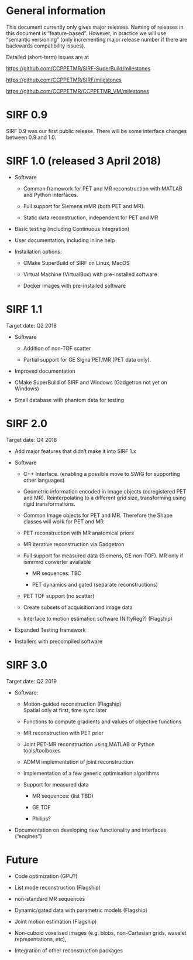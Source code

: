 # General information

This document currently only gives major releases. Naming of releases in
this document is “feature-based”. However, in practice we will use
“semantic versioning” (only incrementing major release number if there
are backwards compatibility issues).

Detailed (short-term) issues are at

<https://github.com/CCPPETMR/SIRF-SuperBuild/milestones>

<https://github.com/CCPPETMR/SIRF/milestones>

<https://github.com/CCPPETMR/CCPPETMR_VM/milestones>

# SIRF 0.9

SIRF 0.9 was our first public release. There will be some interface
changes between 0.9 and 1.0.

# SIRF 1.0 (released 3 April 2018)

  - Software
    
      - Common framework for PET and MR reconstruction with MATLAB and
        Python interfaces.
    
      - Full support for Siemens mMR (both PET and MR).
    
      - Static data reconstruction, independent for PET and MR

  - Basic testing (including Continuous Integration)

  - User documentation, including inline help

  - Installation options:
    
      - CMake SuperBuild of SIRF on Linux, MacOS
    
      - Virtual Machine (VirtualBox) with pre-installed software
    
      - Docker images with pre-installed software

# SIRF 1.1

Target date: Q2 2018

  - Software
    
      - Addition of non-TOF scatter
    
      - Partial support for GE Signa PET/MR (PET data only).

  - Improved documentation

  - CMake SuperBuild of SIRF and Windows (Gadgetron not yet on Windows)

  - Small database with phantom data for testing

# SIRF 2.0

Target date: Q4 2018

  - Add major features that didn’t make it into SIRF 1.x

  - Software
    
      - C++ Interface. (enabling a possible move to SWIG for supporting
        other languages)
    
      - Geometric information encoded in Image objects (coregistered PET
        and MR). Reinterpolating to a different grid size, transforming
        using rigid transformations.
    
      - Common Image objects for PET and MR. Therefore the Shape classes
        will work for PET and MR
    
      - PET reconstruction with MR anatomical priors
    
      - MR iterative reconstruction via Gadgetron
    
      - Full support for measured data (Siemens, GE non-TOF). MR only if
        ismrmrd converter available
        
          - MR sequences: TBC
        
          - PET dynamics and gated (separate reconstructions)
    
      - PET TOF support (no scatter)
    
      - Create subsets of acquisition and image data
      
      - Interface to motion estimation software (NiftyReg?) (Flagship)

  - Expanded Testing framework

  - Installers with precompiled software

# SIRF 3.0

Target date: Q2 2019

  - Software:
    
      - Motion-guided reconstruction (Flagship)  
        Spatial only at first, time sync later
    
      - Functions to compute gradients and values of objective functions
    
      - MR reconstruction with PET prior
    
      - Joint PET-MR reconstruction using MATLAB or Python
        tools/toolboxes
    
      - ADMM implementation of joint reconstruction
    
      - Implementation of a few generic optimisation algorithms
    
      - Support for measured data
        
          - MR sequences: (list TBD)
        
          - GE TOF
        
          - Philips?

  - Documentation on developing new functionality and interfaces
    (“engines”)

# Future

  - Code optimization (GPU?)

  - List mode reconstruction (Flagship)

  - non-standard MR sequences

  - Dynamic/gated data with parametric models (Flagship)

  - Joint motion estimation (Flagship)

  - Non-cuboid voxelised images (e.g. blobs, non-Cartesian grids,
    wavelet representations, etc),

  - Integration of other reconstruction packages

